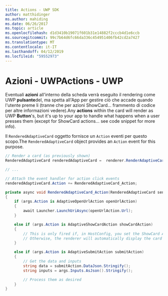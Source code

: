 ```yaml
---
title: Actions - UWP SDK
author: matthidinger
ms.author: mahiding
ms.date: 06/26/2017
ms.topic: article
ms.openlocfilehash: d1d3410b19071f601b31e14882f2cccb4d1e6ccb
ms.sourcegitcommit: 99c7b64d6fc66da336c454951406fb42cd2a7427
ms.translationtype: MT
ms.contentlocale: it-IT
ms.lasthandoff: 04/12/2019
ms.locfileid: "59552973"
---
```

# <a name="actions---uwp"></a><span data-ttu-id="250e5-102">Azioni - UWP</span><span class="sxs-lookup"><span data-stu-id="250e5-102">Actions - UWP</span></span>

<span data-ttu-id="250e5-103">Eventuali **azioni** all'interno della scheda verrà eseguito il rendering come UWP **pulsante**del, ma spetta all'App per gestire ciò che accade quando l'utente preme li (tranne che per azioni ShowCard... frammento di codice per altre informazioni vedere).</span><span class="sxs-lookup"><span data-stu-id="250e5-103">Any **actions** within the card will render as UWP **Button**'s, but it's up to your app to handle what happens when a user presses them (except for ShowCard actions... see code snippet for more info).</span></span>

<span data-ttu-id="250e5-104">Il `RenderedAdaptiveCard` oggetto fornisce un `Action` eventi per questo scopo.</span><span class="sxs-lookup"><span data-stu-id="250e5-104">The `RenderedAdaptiveCard` object provides an `Action` event for this purpose.</span></span>

```csharp
// Render a card (as previously shown)
RenderedAdaptiveCard renderedAdaptiveCard =  renderer.RenderAdaptiveCard(card);

// ...

// Attach the event handler for action click events
renderedAdaptiveCard.Action += RenderedAdaptiveCard_Action;

private async void RenderedAdaptiveCard_Action(RenderedAdaptiveCard sender, AdaptiveActionEventArgs args)
{
    if (args.Action is AdaptiveOpenUrlAction openUrlAction)
    {
        await Launcher.LaunchUriAsync(openUrlAction.Url);
    }

    else if (args.Action is AdaptiveShowCardAction showCardAction)
    {
        // This is only fired if, in HostConfig, you set the ShowCard ActionMode to Popup.
        // Otherwise, the renderer will automatically display the card inline without firing this event.
    }

    else if (args.Action is AdaptiveSubmitAction submitAction)
    {
        // Get the data and inputs
        string data = submitAction.DataJson.Stringify();
        string inputs = args.Inputs.AsJson().Stringify();

        // Process them as desired
    }
}
```
